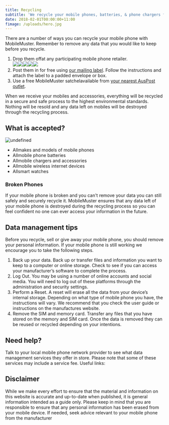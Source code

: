 ```yaml
---
title: Recycling
subtitle: 'We recycle your mobile phones, batteries, & phone chargers for free'
date: 2018-02-01T00:00:00+11:00
fimage: /uploads/hero.jpg
---
```

There are a number of ways you can recycle your mobile phone with MobileMuster. Remember to remove any data that you would like to keep before you recycle.

1. Drop them offat any participating mobile phone retailer.<br>![](http://localhost:3000/img/logos/bw/telstra.png)![](http://localhost:3000/img/logos/bw/optus.png)![](http://localhost:3000/img/logos/bw/vodafone.png)![](http://localhost:3000/img/logos/bw/virgin.png)![](http://localhost:3000/img/logos/bw/samsung.png)
2. Post them in for free using [our mailing label](http://localhost:3000/media/135250/mobilemuster-mailing-label.pdf). Follow the instructions and attach the label to a padded envelope or box.
3. Use a free MobileMuster satchelavailable from [your nearest AusPost outlet](https://auspost.com.au/locate).

When we receive your mobiles and accessories, everything will be recycled in a secure and safe process to the highest environmental standards. Nothing will be resold and any data left on mobiles will be destroyed through the recycling process.

## What is accepted?

![undefined](/uploads/icons-01.gif)

* Allmakes and models of mobile phones
* Allmobile phone batteries
* Allmobile chargers and accessories
* Allmobile wireless internet devices
* Allsmart watches

### Broken Phones

If your mobile phone is broken and you can't remove your data you can still safely and securely recycle it. MobileMuster ensures that any data left of your mobile phone is destroyed during the recycling process so you can feel confident no one can ever access your information in the future.

## Data management tips

Before you recycle, sell or give away your mobile phone, you should remove your personal information. If your mobile phone is still working we encourage you to take the following steps.

1. Back up your data. Back up or transfer files and information you want to keep to a computer or online storage. Check to see if you can access your manufacturer’s software to complete the process.
2. Log Out. You may be using a number of online accounts and social media. You will need to log out of these platforms through the administration and security settings.
3. Perform a Reset. A reset will erase all the data from your device’s internal storage. Depending on what type of mobile phone you have, the instructions will vary. We recommend that you check the user guide or instructions on the manufactures website.
4. Remove the SIM and memory card. Transfer any files that you have stored on the memory and SIM card. Once the data is removed they can be reused or recycled depending on your intentions.

## Need help?

Talk to your local mobile phone network provider to see what data management services they offer in store. Please note that some of these services may include a service fee. Useful links:

## Disclaimer

While we make every effort to ensure that the material and information on this website is accurate and up-to-date when published, it is general information intended as a guide only. Please keep in mind that you are responsible to ensure that any personal information has been erased from your mobile device. If needed, seek advice relevant to your mobile phone from the manufacturer
